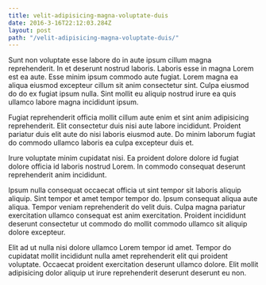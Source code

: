 ```yaml
---
title: velit-adipisicing-magna-voluptate-duis
date: 2016-3-16T22:12:03.284Z
layout: post
path: "/velit-adipisicing-magna-voluptate-duis/"
---
```


Sunt non voluptate esse labore do in aute ipsum cillum magna reprehenderit. In et deserunt nostrud laboris. Laboris esse in magna Lorem est ea aute. Esse minim ipsum commodo aute fugiat. Lorem magna ea aliqua eiusmod excepteur cillum sit anim consectetur sint. Culpa eiusmod do do ex fugiat ipsum nulla. Sint mollit eu aliquip nostrud irure ea quis ullamco labore magna incididunt ipsum.

Fugiat reprehenderit officia mollit cillum aute enim et sint anim adipisicing reprehenderit. Elit consectetur duis nisi aute labore incididunt. Proident pariatur duis elit aute do nisi laboris eiusmod aute. Do minim laborum fugiat do commodo ullamco laboris ea culpa excepteur duis et.

Irure voluptate minim cupidatat nisi. Ea proident dolore dolore id fugiat dolore officia id laboris nostrud Lorem. In commodo consequat deserunt reprehenderit anim incididunt.

Ipsum nulla consequat occaecat officia ut sint tempor sit laboris aliquip aliquip. Sint tempor et amet tempor tempor do. Ipsum consequat aliqua aute aliqua. Tempor veniam reprehenderit do velit duis. Culpa magna pariatur exercitation ullamco consequat est anim exercitation. Proident incididunt deserunt consectetur ut commodo do mollit commodo ullamco sit aliquip dolore excepteur.

Elit ad ut nulla nisi dolore ullamco Lorem tempor id amet. Tempor do cupidatat mollit incididunt nulla amet reprehenderit elit qui proident voluptate. Occaecat proident exercitation deserunt ullamco dolore. Elit mollit adipisicing dolor aliquip ut irure reprehenderit deserunt deserunt eu non.